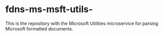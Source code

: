 # fdns-ms-msft-utils-
This is the repository with the Microsoft Utilities microservice for parsing Microsoft formatted documents.
